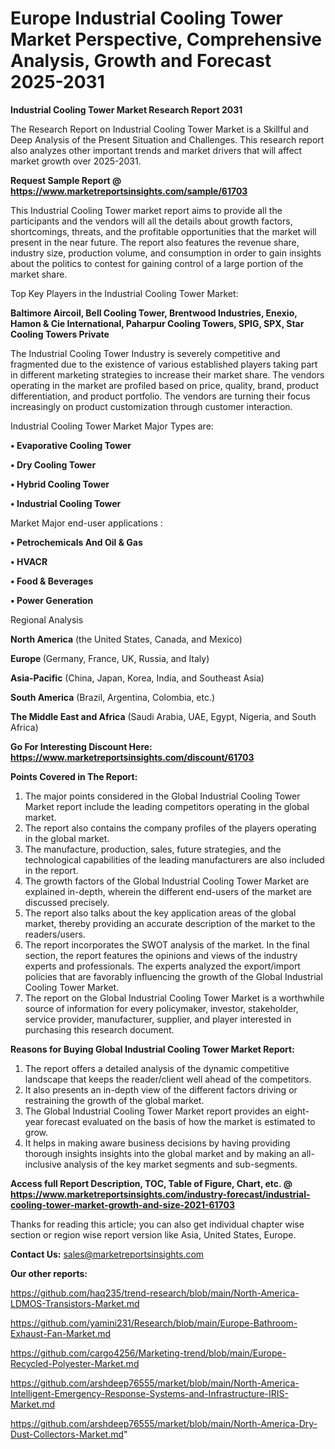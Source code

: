 # Europe Industrial Cooling Tower Market Perspective, Comprehensive Analysis, Growth and Forecast 2025-2031

<strong>Industrial Cooling Tower Market Research Report 2031</strong>

The Research Report on Industrial Cooling Tower Market is a Skillful and Deep Analysis of the Present Situation and Challenges. This research report also analyzes other important trends and market drivers that will affect market growth over 2025-2031.

<strong>Request Sample Report @ <a href=https://www.marketreportsinsights.com/sample/61703>https://www.marketreportsinsights.com/sample/61703</a></strong>

This Industrial Cooling Tower market report aims to provide all the participants and the vendors will all the details about growth factors, shortcomings, threats, and the profitable opportunities that the market will present in the near future. The report also features the revenue share, industry size, production volume, and consumption in order to gain insights about the politics to contest for gaining control of a large portion of the market share.

Top Key Players in the Industrial Cooling Tower Market:

<strong>Baltimore Aircoil, Bell Cooling Tower, Brentwood Industries, Enexio, Hamon & Cie International, Paharpur Cooling Towers, SPIG, SPX, Star Cooling Towers Private</strong>

The Industrial Cooling Tower Industry is severely competitive and fragmented due to the existence of various established players taking part in different marketing strategies to increase their market share. The vendors operating in the market are profiled based on price, quality, brand, product differentiation, and product portfolio. The vendors are turning their focus increasingly on product customization through customer interaction.

Industrial Cooling Tower Market Major Types are:

<strong>• Evaporative Cooling Tower

• Dry Cooling Tower

• Hybrid Cooling Tower

• Industrial Cooling Tower</strong>

Market Major end-user applications :

<strong>• Petrochemicals And Oil & Gas

• HVACR

• Food & Beverages

• Power Generation</strong>

Regional Analysis

</u><strong><b>North America</b></strong> (the United States, Canada, and Mexico)

<strong><b>Europe </b></strong>(Germany, France, UK, Russia, and Italy)

<strong><b>Asia-Pacific</b></strong> (China, Japan, Korea, India, and Southeast Asia)

<strong><b>South America</b></strong> (Brazil, Argentina, Colombia, etc.)

<strong><b>The Middle East and Africa</b></strong> (Saudi Arabia, UAE, Egypt, Nigeria, and South Africa)

<strong>Go For Interesting Discount Here: <a href=https://www.marketreportsinsights.com/discount/61703>https://www.marketreportsinsights.com/discount/61703</a></strong>

<strong>Points Covered in The Report:</strong>
<ol>
  <li>The major points considered in the Global Industrial Cooling Tower Market report include the leading competitors operating in the global market.</li>
  <li>The report also contains the company profiles of the players operating in the global market.</li>
  <li>The manufacture, production, sales, future strategies, and the technological capabilities of the leading manufacturers are also included in the report.</li>
  <li>The growth factors of the Global Industrial Cooling Tower Market are explained in-depth, wherein the different end-users of the market are discussed precisely.</li>
  <li>The report also talks about the key application areas of the global market, thereby providing an accurate description of the market to the readers/users.</li>
  <li>The report incorporates the SWOT analysis of the market. In the final section, the report features the opinions and views of the industry experts and professionals. The experts analyzed the export/import policies that are favorably influencing the growth of the Global Industrial Cooling Tower Market.</li>
  <li>The report on the Global Industrial Cooling Tower Market is a worthwhile source of information for every policymaker, investor, stakeholder, service provider, manufacturer, supplier, and player interested in purchasing this research document.</li>
</ol>
<strong>Reasons for Buying Global Industrial Cooling Tower Market Report:</strong>

<ol>
  <li>The report offers a detailed analysis of the dynamic competitive landscape that keeps the reader/client well ahead of the competitors.</li>
  <li>It also presents an in-depth view of the different factors driving or restraining the growth of the global market.</li>
  <li>The Global Industrial Cooling Tower Market report provides an eight-year forecast evaluated on the basis of how the market is estimated to grow.</li>
  <li>It helps in making aware business decisions by having providing thorough insights insights into the global market and by making an all-inclusive analysis of the key market segments and sub-segments.</li>
</ol>
<strong>Access full Report Description, TOC, Table of Figure, Chart, etc. @ <a href=https://www.marketreportsinsights.com/industry-forecast/industrial-cooling-tower-market-growth-and-size-2021-61703>https://www.marketreportsinsights.com/industry-forecast/industrial-cooling-tower-market-growth-and-size-2021-61703</a></strong>


Thanks for reading this article; you can also get individual chapter wise section or region wise report version like Asia, United States, Europe.

<strong>Contact Us:</strong>
sales@marketreportsinsights.com

<strong>Our other reports:</strong>

<a href=https://github.com/haq235/trend-research/blob/main/North-America-LDMOS-Transistors-Market.md>https://github.com/haq235/trend-research/blob/main/North-America-LDMOS-Transistors-Market.md</a>

<a href=https://github.com/yamini231/Research/blob/main/Europe-Bathroom-Exhaust-Fan-Market.md>https://github.com/yamini231/Research/blob/main/Europe-Bathroom-Exhaust-Fan-Market.md</a>

<a href=https://github.com/cargo4256/Marketing-trend/blob/main/Europe-Recycled-Polyester-Market.md>https://github.com/cargo4256/Marketing-trend/blob/main/Europe-Recycled-Polyester-Market.md</a>

<a href=https://github.com/arshdeep76555/market/blob/main/North-America-Intelligent-Emergency-Response-Systems-and-Infrastructure-IRIS-Market.md>https://github.com/arshdeep76555/market/blob/main/North-America-Intelligent-Emergency-Response-Systems-and-Infrastructure-IRIS-Market.md</a>

<a href=https://github.com/arshdeep76555/market/blob/main/North-America-Dry-Dust-Collectors-Market.md>https://github.com/arshdeep76555/market/blob/main/North-America-Dry-Dust-Collectors-Market.md</a>"
